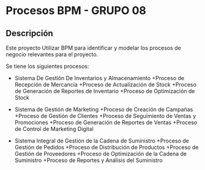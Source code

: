 ﻿# Procesos BPM - GRUPO 08

## Descripción
Este proyecto Utilizar BPM para identificar y modelar los procesos de negocio relevantes para el proyecto.

Se tiene los siguientes procesos: 
- Sistema De Gestión De Inventarios y Almacenamiento
  +Proceso de Recepción de Mercancía
  +Proceso de Actualización de Stock
  +Proceso de Generación de Reportes de Inventario
  +Proceso de Optimización de Stock

- Sistema de Gestión de Marketing
 +Proceso de Creación de Campañas
 +Proceso de Gestión de Clientes
 +Proceso de Seguimiento de Ventas y Promociones
 +Proceso de Generación de Reportes de Ventas
 +Proceso de Control de Marketing Digital

- Sistema Integral de Gestión de la Cadena de Suministro
 +Proceso de Gestión de Pedidos
 +Proceso de Distribución de Productos
 +Proceso de Gestión de Proveedores
 +Proceso de Optimización de la Cadena de Suministro
 +Proceso de Reportes y Análisis del Suministro
 
 

